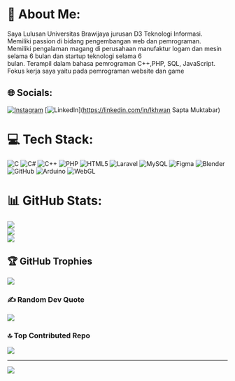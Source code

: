# 💫 About Me:
Saya Lulusan Universitas Brawijaya jurusan D3 Teknologi Informasi. <br>Memiliki passion di bidang pengembangan web dan pemrograman. <br>Memiliki pengalaman magang di perusahaan manufaktur logam dan mesin selama 6 bulan dan startup teknologi selama 6<br>bulan. Terampil dalam bahasa pemrograman C++,PHP, SQL, JavaScript. <br>Fokus kerja saya yaitu pada pemrograman website dan game


## 🌐 Socials:
[![Instagram](https://img.shields.io/badge/Instagram-%23E4405F.svg?logo=Instagram&logoColor=white)](https://instagram.com/cocosapta) [![LinkedIn](https://img.shields.io/badge/LinkedIn-%230077B5.svg?logo=linkedin&logoColor=white)](https://linkedin.com/in/Ikhwan Sapta Muktabar) 

# 💻 Tech Stack:
![C](https://img.shields.io/badge/c-%2300599C.svg?style=for-the-badge&logo=c&logoColor=white) ![C#](https://img.shields.io/badge/c%23-%23239120.svg?style=for-the-badge&logo=csharp&logoColor=white) ![C++](https://img.shields.io/badge/c++-%2300599C.svg?style=for-the-badge&logo=c%2B%2B&logoColor=white) ![PHP](https://img.shields.io/badge/php-%23777BB4.svg?style=for-the-badge&logo=php&logoColor=white) ![HTML5](https://img.shields.io/badge/html5-%23E34F26.svg?style=for-the-badge&logo=html5&logoColor=white) ![Laravel](https://img.shields.io/badge/laravel-%23FF2D20.svg?style=for-the-badge&logo=laravel&logoColor=white) ![MySQL](https://img.shields.io/badge/mysql-4479A1.svg?style=for-the-badge&logo=mysql&logoColor=white) ![Figma](https://img.shields.io/badge/figma-%23F24E1E.svg?style=for-the-badge&logo=figma&logoColor=white) ![Blender](https://img.shields.io/badge/blender-%23F5792A.svg?style=for-the-badge&logo=blender&logoColor=white) ![GitHub](https://img.shields.io/badge/github-%23121011.svg?style=for-the-badge&logo=github&logoColor=white) ![Arduino](https://img.shields.io/badge/-Arduino-00979D?style=for-the-badge&logo=Arduino&logoColor=white) ![WebGL](https://img.shields.io/badge/WebGL-990000?logo=webgl&logoColor=white&style=for-the-badge)
# 📊 GitHub Stats:
![](https://github-readme-stats.vercel.app/api?username=cocosapta&theme=dark&hide_border=false&include_all_commits=false&count_private=false)<br/>
![](https://github-readme-streak-stats.herokuapp.com/?user=cocosapta&theme=dark&hide_border=false)<br/>
![](https://github-readme-stats.vercel.app/api/top-langs/?username=cocosapta&theme=dark&hide_border=false&include_all_commits=false&count_private=false&layout=compact)

## 🏆 GitHub Trophies
![](https://github-profile-trophy.vercel.app/?username=cocosapta&theme=radical&no-frame=false&no-bg=false&margin-w=4)

### ✍️ Random Dev Quote
![](https://quotes-github-readme.vercel.app/api?type=horizontal&theme=radical)

### 🔝 Top Contributed Repo
![](https://github-contributor-stats.vercel.app/api?username=cocosapta&limit=5&theme=dark&combine_all_yearly_contributions=true)

---
[![](https://visitcount.itsvg.in/api?id=cocosapta&icon=0&color=0)](https://visitcount.itsvg.in)

<!-- Proudly created with GPRM ( https://gprm.itsvg.in ) -->
